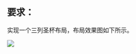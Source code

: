 ## 要求： 

实现一个三列圣杯布局，布局效果图如下所示。

![](https://s3.cn-north-1.amazonaws.com.cn/tws-upload/images/1548322998991-b7004627-9c3b-46ff-9a74-b188433aafb1.png)
